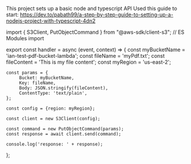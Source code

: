 This project sets up a basic node and typescript API
Used this guide to start:
https://dev.to/pabath99/a-step-by-step-guide-to-setting-up-a-nodejs-project-with-typescript-4dn2

import { S3Client, PutObjectCommand } from "@aws-sdk/client-s3"; // ES Modules import

export const handler = async (event, context) => {
    const myBucketName = 'ian-test-pdf-bucket-lambda';
    const fileName = 'myPdf.txt';
    const fileContent = 'This is my file content';
    const myRegion = 'us-east-2';
    
    const params = {
         Bucket: myBucketName,
         Key: fileName,
         Body: JSON.stringify(fileContent),
         ContentType: 'text/plain',
    };
    
    const config = {region: myRegion};
    
    const client = new S3Client(config);
    
    const command = new PutObjectCommand(params);
    const response = await client.send(command);
    
    console.log('response: ' + response);
};
